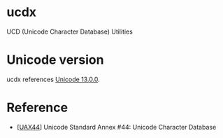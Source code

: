 # ucdx

UCD (Unicode Character Database) Utilities

# Unicode version

ucdx references [Unicode 13.0.0](https://unicode.org/versions/Unicode13.0.0/).

# Reference

* [[UAX44](https://www.unicode.org/reports/tr44/tr44-26.html)] Unicode Standard Annex #44: Unicode Character Database
